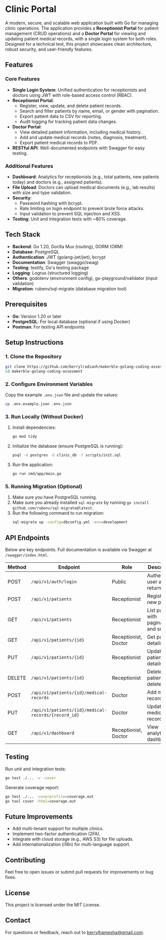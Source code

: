 # Clinic Portal

A modern, secure, and scalable web application built with Go for managing clinic operations. The application provides a **Receptionist Portal** for patient management (CRUD operations) and a **Doctor Portal** for viewing and updating patient medical records, with a single login system for both roles. Designed for a technical test, this project showcases clean architecture, robust security, and user-friendly features.

## Features

### Core Features
- **Single Login System**: Unified authentication for receptionists and doctors using JWT with role-based access control (RBAC).
- **Receptionist Portal**:
  - Register, view, update, and delete patient records.
  - Search and filter patients by name, email, or gender with pagination.
  - Export patient data to CSV for reporting.
  - Audit logging for tracking patient data changes.
- **Doctor Portal**:
  - View detailed patient information, including medical history.
  - Add and update medical records (notes, diagnosis, treatment).
  - Export patient medical records to PDF.
- **RESTful API**: Well-documented endpoints with Swagger for easy testing.

### Additional Features
- **Dashboard**: Analytics for receptionists (e.g., total patients, new patients today) and doctors (e.g., assigned patients).
- **File Upload**: Doctors can upload medical documents (e.g., lab results) with size and type validation.
- **Security**:
  - Password hashing with bcrypt.
  - Rate limiting on login endpoint to prevent brute force attacks.
  - Input validation to prevent SQL injection and XSS.
- **Testing**: Unit and integration tests with ~80% coverage.

## Tech Stack
- **Backend**: Go 1.20, Gorilla Mux (routing), GORM (ORM)
- **Database**: PostgreSQL
- **Authentication**: JWT (golang-jwt/jwt), bcrypt
- **Documentation**: Swagger (swaggo/swag)
- **Testing**: testify, Go's testing package
- **Logging**: Logrus (structured logging)
- **Others**: godotenv (environment config), go-playground/validator (input validation)
- **Migration**: rubenv/sql-migrate (database migration tool)

## Prerequisites
- **Go**: Version 1.20 or later
- **PostgreSQL**: For local database (optional if using Docker)
- **Postman**: For testing API endpoints

## Setup Instructions

### 1. Clone the Repository
```bash
git clone https://github.com/berrylradianh/makerble-golang-coding-assesment.git
cd makerble-golang-coding-assesment
```

### 2. Configure Environment Variables
Copy the example `.env.json` file and update the values:
```bash
cp .env.example.json .env.json
```

### 3. Run Locally (Without Docker)
1. Install dependencies:
   ```bash
   go mod tidy
   ```
2. Initialize the database (ensure PostgreSQL is running):
   ```bash
   psql -U postgres -d clinic_db -f scripts/init.sql
   ```
3. Run the application:
   ```bash
   go run cmd/app/main.go
   ```

### 5. Running Migration (Optional)
  1. Make sure you have PostgreSQL running.
  2. Make sure you already installed `sql-migrate` by running `go install github.com/rubenv/sql-migrate@latest`.
  3. Run the following command to run migration:
     ```bash
     sql-migrate up -config=dbconfig.yml -env=development
     ```

## API Endpoints
Below are key endpoints. Full documentation is available via Swagger at `/swagger/index.html`.

| Method | Endpoint                     | Role           | Description                              |
|--------|------------------------------|----------------|------------------------------------------|
| POST   | `/api/v1/auth/login`         | Public         | Authenticate user and return JWT         |
| POST   | `/api/v1/patients`           | Receptionist   | Register a new patient                   |
| GET    | `/api/v1/patients`           | Receptionist   | List patients with pagination and search |
| GET    | `/api/v1/patients/{id}`      | Receptionist, Doctor | Get patient details                |
| PUT    | `/api/v1/patients/{id}`      | Receptionist   | Update patient details                   |
| DELETE | `/api/v1/patients/{id}`      | Receptionist   | Delete patient (soft delete)             |
| POST   | `/api/v1/patients/{id}/medical-records` | Doctor | Add medical record                    |
| PUT    | `/api/v1/patients/{id}/medical-records/{record_id}` | Doctor | Update medical record     |
| GET    | `/api/v1/dashboard`          | Receptionist, Doctor | View analytics dashboard           |

## Testing
Run unit and integration tests:
```bash
go test ./... -v -cover
```

Generate coverage report:
```bash
go test ./... -coverprofile=coverage.out
go tool cover -html=coverage.out
```

## Future Improvements
- Add multi-tenant support for multiple clinics.
- Implement two-factor authentication (2FA).
- Integrate with cloud storage (e.g., AWS S3) for file uploads.
- Add internationalization (i18n) for multi-language support.

## Contributing
Feel free to open issues or submit pull requests for improvements or bug fixes.

## License
This project is licensed under the MIT License.

## Contact
For questions or feedback, reach out to [berrylhamesha@gmail.com](mailto:berrylhamesha@gmail.com).